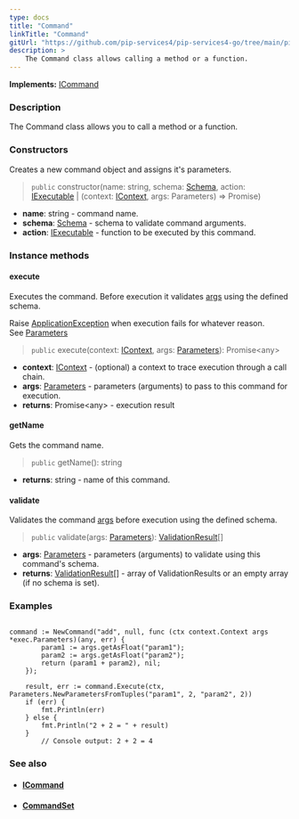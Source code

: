 ```yaml
---
type: docs
title: "Command"
linkTitle: "Command"
gitUrl: "https://github.com/pip-services4/pip-services4-go/tree/main/pip-services4-rpc-go"
description: > 
    The Command class allows calling a method or a function.
---
```


**Implements:** [ICommand](../icommand)

### Description

The Command class allows you to call a method or a function.

### Constructors

Creates a new command object and assigns it's parameters.

> `public` constructor(name: string, schema: [Schema](../../../data/validate/schema), action: [IExecutable](../../../components/exec/iexecutable) | (context: [IContext](../../../components/context/icontext), args: Parameters) => Promise<any>)

- **name**: string - command name.
- **schema**: [Schema](../../../data/validate/schema) - schema to validate command arguments.
- **action**:  [IExecutable](../../../components/exec/iexecutable) - function to be executed by this command.

### Instance methods

#### execute
Executes the command. Before execution it validates [args](../../../components/exec/parameters) using the defined schema.

Raise [ApplicationException](../../../commons/errors/application_exception) when execution fails for whatever reason.  
See [Parameters](../../../components/exec/parameters)

> `public` execute(context: [IContext](../../../components/context/icontext), args: [Parameters](../../../components/exec/parameters)): Promise\<any\>

- **context**: [IContext](../../../components/context/icontext) - (optional) a context to trace execution through a call chain.
- **args**: [Parameters](../../../components/exec/parameters) - parameters (arguments) to pass to this command for execution.
- **returns**: Promise\<any\> - execution result

#### getName
Gets the command name.

> `public` getName(): string

- **returns**: string - name of this command. 

#### validate
Validates the command [args](../../../components/exec/parameters) before execution using the defined schema.

> `public` validate(args: [Parameters](../../../components/exec/parameters)): [ValidationResult](../../../data/validate/validation_result)[]

- **args**: [Parameters](../../../components/exec/parameters) - parameters (arguments) to validate using this command's schema.
- **returns**: [ValidationResult](../../../data/validate/validation_result)[] - array of ValidationResults or an empty array (if no schema is set).

### Examples

```

command := NewCommand("add", null, func (ctx context.Context args *exec.Parameters)(any, err) {
		param1 := args.getAsFloat("param1");
		param2 := args.getAsFloat("param2");
		return (param1 + param2), nil;
	});

	result, err := command.Execute(ctx, Parameters.NewParametersFromTuples("param1", 2, "param2", 2))
	if (err) {
		fmt.Println(err)
	} else {
		fmt.Println("2 + 2 = " + result)
	}
		// Console output: 2 + 2 = 4

```

### See also
- #### [ICommand](../icommand)
- #### [CommandSet](../command_set) 
